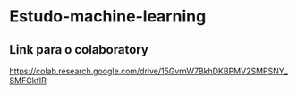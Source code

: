 ﻿# Estudo-machine-learning

## Link para o colaboratory
https://colab.research.google.com/drive/15GvrnW7BkhDKBPMV2SMPSNY_SMFGkfIR

